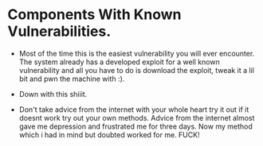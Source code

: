 # Components With Known Vulnerabilities.

- Most of the time this is the easiest vulnerability you will ever encounter. The system already has a developed exploit for a well known vulnerability and all you have to do is download the exploit, tweak it a lil bit and pwn the machine with :).

- Down with this shiiit.

- Don't take advice from the internet with your whole heart try it out if it doesnt work try out your own methods. Advice from the internet almost gave me depression and frustrated me for three days. Now my method which i had in mind but doubted worked for me.
FUCK!
